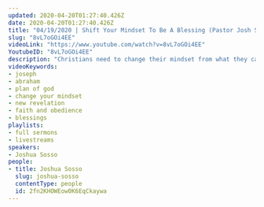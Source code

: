 ```yaml
---
updated: 2020-04-20T01:27:40.426Z
date: 2020-04-20T01:27:40.426Z
title: "04/19/2020 | Shift Your Mindset To Be A Blessing (Pastor Josh Sosso)"
slug: "8vL7oGOi4EE"
videoLink: "https://www.youtube.com/watch?v=8vL7oGOi4EE"
YoutubeID: "8vL7oGOi4EE"
description: "Christians need to change their mindset from what they can receive to what they can do to be a blessing. We are called to be a blessing to all nations as descendants of Abraham. The Church must mature to step into that calling. This sermon was delivered by Pastor Joshua Sosso at Freedom Fellowship Church International on April 19, 2020.\n"
videoKeywords:
- joseph
- abraham
- plan of god
- change your mindset
- new revelation
- faith and obedience
- blessings
playlists:
- full sermons
- livestreams
speakers:
- Joshua Sosso
people:
- title: Joshua Sosso
  slug: joshua-sosso
  contentType: people
  id: 2fn2KHOWEow0K6EqCkaywa
---
```

